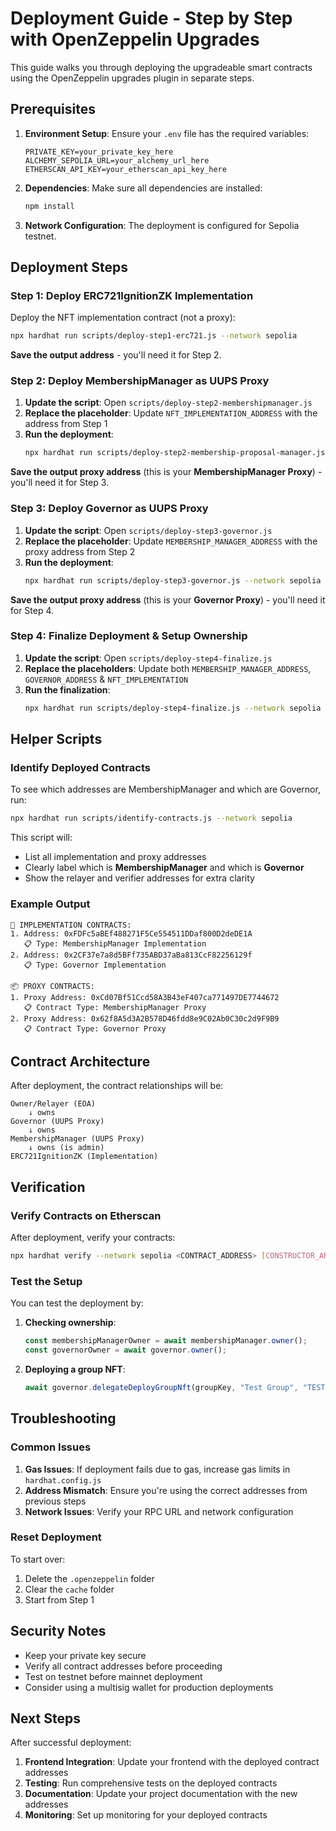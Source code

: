 # Deployment Guide - Step by Step with OpenZeppelin Upgrades

This guide walks you through deploying the upgradeable smart contracts using the OpenZeppelin upgrades plugin in separate steps.

## Prerequisites

1. **Environment Setup**: Ensure your `.env` file has the required variables:

   ```
   PRIVATE_KEY=your_private_key_here
   ALCHEMY_SEPOLIA_URL=your_alchemy_url_here
   ETHERSCAN_API_KEY=your_etherscan_api_key_here
   ```

2. **Dependencies**: Make sure all dependencies are installed:

   ```bash
   npm install
   ```

3. **Network Configuration**: The deployment is configured for Sepolia testnet.

## Deployment Steps

### Step 1: Deploy ERC721IgnitionZK Implementation

Deploy the NFT implementation contract (not a proxy):

```bash
npx hardhat run scripts/deploy-step1-erc721.js --network sepolia
```

**Save the output address** - you'll need it for Step 2.

### Step 2: Deploy MembershipManager as UUPS Proxy

1. **Update the script**: Open `scripts/deploy-step2-membershipmanager.js`
2. **Replace the placeholder**: Update `NFT_IMPLEMENTATION_ADDRESS` with the address from Step 1
3. **Run the deployment**:
   ```bash
   npx hardhat run scripts/deploy-step2-membership-proposal-manager.js --network sepolia
   ```

**Save the output proxy address** (this is your **MembershipManager Proxy**) - you'll need it for Step 3.

### Step 3: Deploy Governor as UUPS Proxy

1. **Update the script**: Open `scripts/deploy-step3-governor.js`
2. **Replace the placeholder**: Update `MEMBERSHIP_MANAGER_ADDRESS` with the proxy address from Step 2
3. **Run the deployment**:
   ```bash
   npx hardhat run scripts/deploy-step3-governor.js --network sepolia
   ```

**Save the output proxy address** (this is your **Governor Proxy**) - you'll need it for Step 4.

### Step 4: Finalize Deployment & Setup Ownership

1. **Update the script**: Open `scripts/deploy-step4-finalize.js`
2. **Replace the placeholders**: Update both `MEMBERSHIP_MANAGER_ADDRESS`, `GOVERNOR_ADDRESS` & `NFT_IMPLEMENTATION`
3. **Run the finalization**:
   ```bash
   npx hardhat run scripts/deploy-step4-finalize.js --network sepolia
   ```

## Helper Scripts

### Identify Deployed Contracts

To see which addresses are MembershipManager and which are Governor, run:

```bash
npx hardhat run scripts/identify-contracts.js --network sepolia
```

This script will:

- List all implementation and proxy addresses
- Clearly label which is **MembershipManager** and which is **Governor**
- Show the relayer and verifier addresses for extra clarity

### Example Output

```
🔧 IMPLEMENTATION CONTRACTS:
1. Address: 0xFDFc5aBEf488271F5Ce554511DDaf800D2deDE1A
   📋 Type: MembershipManager Implementation
2. Address: 0x2CF37e7a8d5BFf735ABD37aBa813CcF82256129f
   📋 Type: Governor Implementation

📦 PROXY CONTRACTS:
1. Proxy Address: 0xCd07Bf51Ccd58A3B43eF407ca771497DE7744672
   📋 Contract Type: MembershipManager Proxy
2. Proxy Address: 0x62f8A5d3A2B578D46fdd8e9C02Ab0C30c2d9F9B9
   📋 Contract Type: Governor Proxy
```

## Contract Architecture

After deployment, the contract relationships will be:

```
Owner/Relayer (EOA)
    ↓ owns
Governor (UUPS Proxy)
    ↓ owns
MembershipManager (UUPS Proxy)
    ↓ owns (is admin)
ERC721IgnitionZK (Implementation)
```

## Verification

### Verify Contracts on Etherscan

After deployment, verify your contracts:

```bash
npx hardhat verify --network sepolia <CONTRACT_ADDRESS> [CONSTRUCTOR_ARGS]
```

### Test the Setup

You can test the deployment by:

1. **Checking ownership**:

   ```javascript
   const membershipManagerOwner = await membershipManager.owner();
   const governorOwner = await governor.owner();
   ```

2. **Deploying a group NFT**:
   ```javascript
   await governor.delegateDeployGroupNft(groupKey, "Test Group", "TEST");
   ```

## Troubleshooting

### Common Issues

1. **Gas Issues**: If deployment fails due to gas, increase gas limits in `hardhat.config.js`
2. **Address Mismatch**: Ensure you're using the correct addresses from previous steps
3. **Network Issues**: Verify your RPC URL and network configuration

### Reset Deployment

To start over:

1. Delete the `.openzeppelin` folder
2. Clear the `cache` folder
3. Start from Step 1

## Security Notes

- Keep your private key secure
- Verify all contract addresses before proceeding
- Test on testnet before mainnet deployment
- Consider using a multisig wallet for production deployments

## Next Steps

After successful deployment:

1. **Frontend Integration**: Update your frontend with the deployed contract addresses
2. **Testing**: Run comprehensive tests on the deployed contracts
3. **Documentation**: Update your project documentation with the new addresses
4. **Monitoring**: Set up monitoring for your deployed contracts
